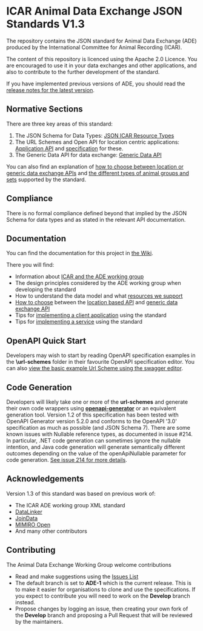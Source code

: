 # ICAR Animal Data Exchange JSON Standards V1.3
The repository contains the JSON standard for Animal Data Exchange (ADE) produced by the International Committee for Animal Recording (ICAR). 

The content of this repository is licenced using the Apache 2.0 Licence. You are encouraged to use it in your data exchanges and other applications, and also to contribute to the further development of the standard.

If you have implemented previous versions of ADE, you should read the [release notes for the latest version](./ReleaseNotes.md).

## Normative Sections

There are three key areas of this standard:

1. The JSON Schema for Data Types: [JSON ICAR Resource Types](./resources/)
2. The URL Schemes and Open API for location centric applications: [Application API](./url-schemes) and [specification](./docs/location-based-api.md) for these.
3. The Generic Data API for data exchange: [Generic Data API](./docs/generic-data-exchange-api.md) 

You can also find an explanation of [how to choose between location or generic data exchange APIs](./docs/location-or-data-exchange-api.md) and [the different types of animal groups and sets](./docs/understanding-animal-groups.md) supported by the standard.

## Compliance

There is no formal compliance defined beyond that implied by the JSON Schema for data types and as stated in the relevant API documentation. 

## Documentation
You can find the documentation for this project in [the Wiki](https://github.com/adewg/ICAR/wiki).

There you will find:
* Information about [ICAR and the ADE working group](https://github.com/adewg/ICAR/wiki/About-ICAR-and-ADE)
* The design principles considered by the ADE working group when developing the standard
* How to understand the data model and what [resources we support](https://github.com/adewg/ICAR/wiki/Resource-entities)
* [How to choose](https://github.com/adewg/ICAR/blob/Develop/docs/location-or-data-exchange-api.md) between the [location based API](https://github.com/adewg/ICAR/blob/Develop/docs/location-based-api.md) and [generic data exchange API](https://github.com/adewg/ICAR/blob/Develop/docs/generic-data-exchange-api.md)
* Tips for [implementing a client application](https://github.com/adewg/ICAR/wiki/Implementing-a-client-application) using the standard
* Tips for [implementing a service](https://github.com/adewg/ICAR/wiki/Implementing-a-service) using the standard

## OpenAPI Quick Start
Developers may wish to start by reading OpenAPI specification examples in the **\url-schemes** folder in their favourite OpenAPI specification editor.
You can also [view the basic example Url Scheme using the swagger editor](https://editor.swagger.io/?url=https://raw.githubusercontent.com/adewg/ICAR/ADE-1/url-schemes/exampleUrlScheme.json).

## Code Generation 
Developers will likely take one or more of the **url-schemes** and generate their own code wrappers using **[openapi-generator](https://github.com/OpenAPITools/openapi-generator)** or an equivalent generation tool. Version 1.2 of this specification has been tested with OpenAPI Generator version 5.2.0 and conforms to the OpenAPI '3.0' specification as much as possible (and JSON Schema 7). There are some known issues with Nullable reference types, as documented in issue #214. In particular, .NET code generation can sometimes ignore the nullable intention, and Java code generation will generate semantically different outcomes depending on the value of the openApiNullable parameter for code generation. [See issue 214 for more details](https://github.com/adewg/ICAR/issues/214).

## Acknowledgements
Version 1.3 of this standard was based on previous work of:
* The ICAR ADE working group XML standard
* [DataLinker](https://datalinker.org)
* [JoinData](https://www.join-data.nl/)
* [MIMIRO Open](https://open.mimiro.io)
* And many other contributors

## Contributing
The Animal Data Exchange Working Group welcome contributions
* Read and make suggestions using the [Issues List](https://github.com/adewg/ICAR/issues)
* The default branch is set to **ADE-1** which is the current release. This is to make it easier for organisations to clone and use the specifications. If you expect to contribute you will need to work on the **Develop** branch instead.
* Propose changes by logging an issue, then creating your own fork of the **Develop** branch and proposing a Pull Request that will be reviewed by the maintainers.


